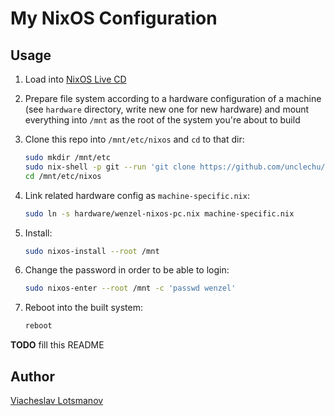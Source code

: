 # My NixOS Configuration

## Usage

1. Load into [NixOS Live CD](https://nixos.org/download.html)

1. Prepare file system according to a hardware configuration of a machine
   (see `hardware` directory, write new one for new hardware)
   and mount everything into `/mnt` as the root of the system you're about to build

1. Clone this repo into `/mnt/etc/nixos` and `cd` to that dir:

   ```sh
   sudo mkdir /mnt/etc
   sudo nix-shell -p git --run 'git clone https://github.com/unclechu/nixos-config.git /mnt/etc/nixos'
   cd /mnt/etc/nixos
   ```

1. Link related hardware config as `machine-specific.nix`:

   ```sh
   sudo ln -s hardware/wenzel-nixos-pc.nix machine-specific.nix
   ```

1. Install:

   ```sh
   sudo nixos-install --root /mnt
   ```

1. Change the password in order to be able to login:

   ```sh
   sudo nixos-enter --root /mnt -c 'passwd wenzel'
   ```

1. Reboot into the built system:

   ```sh
   reboot
   ```

**TODO** fill this README

## Author

[Viacheslav Lotsmanov](mailto:lotsmanov89@gmail.com)
